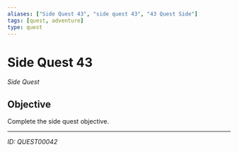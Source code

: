 ```yaml
---
aliases: ["Side Quest 43", "side quest 43", "43 Quest Side"]
tags: [quest, adventure]
type: quest
---
```


# Side Quest 43

*Side Quest*

## Objective
Complete the side quest objective.

---
*ID: QUEST00042*